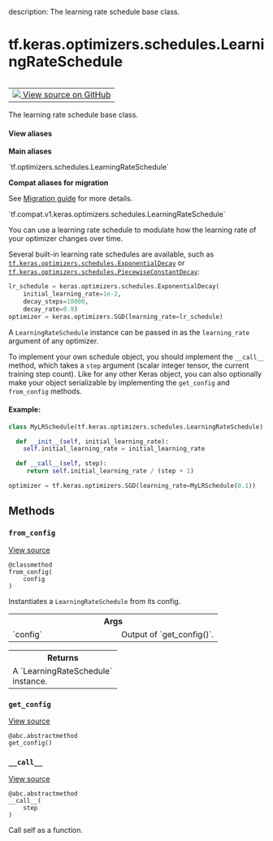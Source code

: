 description: The learning rate schedule base class.

<div itemscope itemtype="http://developers.google.com/ReferenceObject">
<meta itemprop="name" content="tf.keras.optimizers.schedules.LearningRateSchedule" />
<meta itemprop="path" content="Stable" />
<meta itemprop="property" content="__call__"/>
<meta itemprop="property" content="from_config"/>
<meta itemprop="property" content="get_config"/>
</div>

# tf.keras.optimizers.schedules.LearningRateSchedule

<!-- Insert buttons and diff -->

<table class="tfo-notebook-buttons tfo-api nocontent" align="left">
<td>
  <a target="_blank" href="https://github.com/keras-team/keras/tree/v2.7.0/keras/optimizer_v2/learning_rate_schedule.py#L26-L88">
    <img src="https://www.tensorflow.org/images/GitHub-Mark-32px.png" />
    View source on GitHub
  </a>
</td>
</table>



The learning rate schedule base class.

<section class="expandable">
  <h4 class="showalways">View aliases</h4>
  <p>
<b>Main aliases</b>
<p>`tf.optimizers.schedules.LearningRateSchedule`</p>

<b>Compat aliases for migration</b>
<p>See
<a href="https://www.tensorflow.org/guide/migrate">Migration guide</a> for
more details.</p>
<p>`tf.compat.v1.keras.optimizers.schedules.LearningRateSchedule`</p>
</p>
</section>

<!-- Placeholder for "Used in" -->

You can use a learning rate schedule to modulate how the learning rate
of your optimizer changes over time.

Several built-in learning rate schedules are available, such as
<a href="../../../../tf/keras/optimizers/schedules/ExponentialDecay.md"><code>tf.keras.optimizers.schedules.ExponentialDecay</code></a> or
<a href="../../../../tf/keras/optimizers/schedules/PiecewiseConstantDecay.md"><code>tf.keras.optimizers.schedules.PiecewiseConstantDecay</code></a>:

```python
lr_schedule = keras.optimizers.schedules.ExponentialDecay(
    initial_learning_rate=1e-2,
    decay_steps=10000,
    decay_rate=0.9)
optimizer = keras.optimizers.SGD(learning_rate=lr_schedule)
```

A `LearningRateSchedule` instance can be passed in as the `learning_rate`
argument of any optimizer.

To implement your own schedule object, you should implement the `__call__`
method, which takes a `step` argument (scalar integer tensor, the
current training step count).
Like for any other Keras object, you can also optionally
make your object serializable by implementing the `get_config`
and `from_config` methods.

#### Example:



```python
class MyLRSchedule(tf.keras.optimizers.schedules.LearningRateSchedule):

  def __init__(self, initial_learning_rate):
    self.initial_learning_rate = initial_learning_rate

  def __call__(self, step):
     return self.initial_learning_rate / (step + 1)

optimizer = tf.keras.optimizers.SGD(learning_rate=MyLRSchedule(0.1))
```

## Methods

<h3 id="from_config"><code>from_config</code></h3>

<a target="_blank" href="https://github.com/keras-team/keras/tree/v2.7.0/keras/optimizer_v2/learning_rate_schedule.py#L78-L88">View source</a>

<pre class="devsite-click-to-copy prettyprint lang-py tfo-signature-link">
<code>@classmethod</code>
<code>from_config(
    config
)
</code></pre>

Instantiates a `LearningRateSchedule` from its config.


<!-- Tabular view -->
 <table class="responsive fixed orange">
<colgroup><col width="214px"><col></colgroup>
<tr><th colspan="2">Args</th></tr>

<tr>
<td>
`config`
</td>
<td>
Output of `get_config()`.
</td>
</tr>
</table>



<!-- Tabular view -->
 <table class="responsive fixed orange">
<colgroup><col width="214px"><col></colgroup>
<tr><th colspan="2">Returns</th></tr>
<tr class="alt">
<td colspan="2">
A `LearningRateSchedule` instance.
</td>
</tr>

</table>



<h3 id="get_config"><code>get_config</code></h3>

<a target="_blank" href="https://github.com/keras-team/keras/tree/v2.7.0/keras/optimizer_v2/learning_rate_schedule.py#L74-L76">View source</a>

<pre class="devsite-click-to-copy prettyprint lang-py tfo-signature-link">
<code>@abc.abstractmethod</code>
<code>get_config()
</code></pre>




<h3 id="__call__"><code>__call__</code></h3>

<a target="_blank" href="https://github.com/keras-team/keras/tree/v2.7.0/keras/optimizer_v2/learning_rate_schedule.py#L70-L72">View source</a>

<pre class="devsite-click-to-copy prettyprint lang-py tfo-signature-link">
<code>@abc.abstractmethod</code>
<code>__call__(
    step
)
</code></pre>

Call self as a function.




